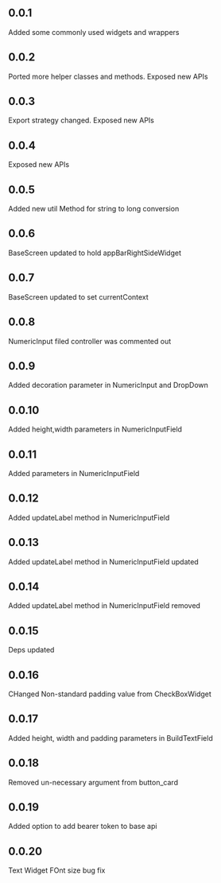 ## 0.0.1
Added some commonly used widgets and wrappers
## 0.0.2
Ported more helper classes and methods. Exposed new APIs
## 0.0.3
Export strategy changed. Exposed new APIs
## 0.0.4
Exposed new APIs
## 0.0.5
Added new util Method for string to long conversion
## 0.0.6
BaseScreen updated to hold appBarRightSideWidget
## 0.0.7
BaseScreen updated to set currentContext
## 0.0.8
NumericInput filed controller was commented out
## 0.0.9
Added decoration parameter in NumericInput and DropDown
## 0.0.10
Added height,width parameters in NumericInputField 
## 0.0.11
Added parameters in NumericInputField 
## 0.0.12
Added updateLabel method in NumericInputField 
## 0.0.13
Added updateLabel method in NumericInputField updated
## 0.0.14
Added updateLabel method in NumericInputField removed 
## 0.0.15
Deps updated
## 0.0.16
CHanged Non-standard padding value from CheckBoxWidget
## 0.0.17
Added height, width and padding parameters in BuildTextField
## 0.0.18
Removed un-necessary argument from button_card
## 0.0.19
Added option to add bearer token to base api
## 0.0.20
Text Widget FOnt size bug fix
